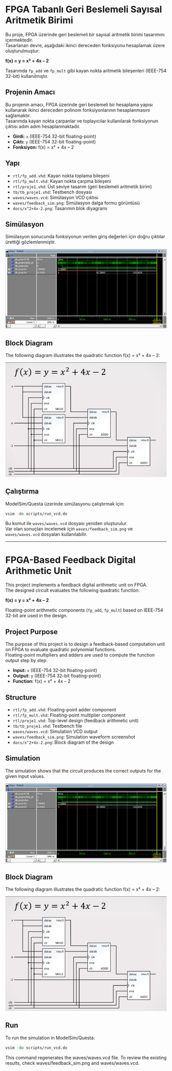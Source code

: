 # FPGA Tabanlı Geri Beslemeli Sayısal Aritmetik Birimi

Bu proje, FPGA üzerinde geri beslemeli bir sayısal aritmetik birimi tasarımını içermektedir.  
Tasarlanan devre, aşağıdaki ikinci dereceden fonksiyonu hesaplamak üzere oluşturulmuştur:

**f(x) = y = x² + 4x – 2**

Tasarımda `fp_add` ve `fp_mult` gibi kayan nokta aritmetik bileşenleri (IEEE-754 32-bit) kullanılmıştır.

## Projenin Amacı
Bu projenin amacı, FPGA üzerinde geri beslemeli bir hesaplama yapısı kullanarak
ikinci dereceden polinom fonksiyonlarının hesaplanmasını sağlamaktır.  
Tasarımda kayan nokta çarpanlar ve toplayıcılar kullanılarak fonksiyonun çıktısı
adım adım hesaplanmaktadır.

- **Girdi:** `x` (IEEE-754 32-bit floating-point)  
- **Çıktı:** `y` (IEEE-754 32-bit floating-point)  
- **Fonksiyon:** f(x) = x² + 4x – 2  

## Yapı
- `rtl/fp_add.vhd`: Kayan nokta toplama bileşeni  
- `rtl/fp_mult.vhd`: Kayan nokta çarpma bileşeni  
- `rtl/proje1.vhd`: Üst seviye tasarım (geri beslemeli aritmetik birim)  
- `tb/tb_proje1.vhd`: Testbench dosyası  
- `waves/waves.vcd`: Simülasyon VCD çıktısı  
- `waves/feedback_sim.png`: Simülasyon dalga formu görüntüsü  
- `docs/x^2+4x-2.png`: Tasarımın blok diyagramı  

## Simülasyon
Simülasyon sonucunda fonksiyonun verilen giriş değerleri için doğru çıktılar ürettiği gözlemlenmiştir.

![Feedback simulation](waves/feedback_sim.png)

## Block Diagram

The following diagram illustrates the quadratic function f(x) = x² + 4x – 2:

![Block diagram](docs/x^^2+4x-2.png)

## Çalıştırma
ModelSim/Questa üzerinde simülasyonu çalıştırmak için:  
```tcl
vsim -do scripts/run_vcd.do
```

Bu komut ile `waves/waves.vcd` dosyası yeniden oluşturulur.  
Var olan sonuçları incelemek için `waves/feedback_sim.png` ve `waves/waves.vcd` dosyaları kullanılabilir.

-------------------------------------------------------------------------------------------------------------------
# FPGA-Based Feedback Digital Arithmetic Unit

This project implements a feedback digital arithmetic unit on FPGA.  
The designed circuit evaluates the following quadratic function:

**f(x) = y = x² + 4x – 2**

Floating-point arithmetic components (`fp_add`, `fp_mult`) based on IEEE-754 32-bit are used in the design.

## Project Purpose
The purpose of this project is to design a feedback-based computation unit on FPGA
to evaluate quadratic polynomial functions.  
Floating-point multipliers and adders are used to compute the function output step by step.

- **Input:** `x` (IEEE-754 32-bit floating-point)  
- **Output:** `y` (IEEE-754 32-bit floating-point)  
- **Function:** f(x) = x² + 4x – 2  

## Structure
- `rtl/fp_add.vhd`: Floating-point adder component  
- `rtl/fp_mult.vhd`: Floating-point multiplier component  
- `rtl/proje1.vhd`: Top-level design (feedback arithmetic unit)  
- `tb/tb_proje1.vhd`: Testbench file  
- `waves/waves.vcd`: Simulation VCD output  
- `waves/feedback_sim.png`: Simulation waveform screenshot  
- `docs/x^2+4x-2.png`: Block diagram of the design  

## Simulation
The simulation shows that the circuit produces the correct outputs for the given input values.

![Feedback simulation](waves/feedback_sim.png)

## Block Diagram

The following diagram illustrates the quadratic function f(x) = x² + 4x – 2:

![Block diagram](docs/x^^2+4x-2.png)

## Run
To run the simulation in ModelSim/Questa:  
```tcl
vsim -do scripts/run_vcd.do
```

This command regenerates the waves/waves.vcd file.
To review the existing results, check waves/feedback_sim.png and waves/waves.vcd.
